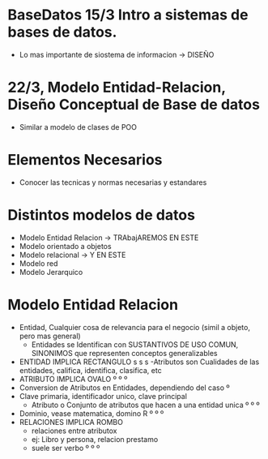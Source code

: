 # BaseDatos 15/3 Intro a sistemas de bases de datos.

- Lo mas importante de siostema de informacion -> DISEÑO
# 22/3, Modelo Entidad-Relacion, Diseño Conceptual de Base de datos
- Similar a modelo de clases de POO
# Elementos Necesarios
- Conocer las tecnicas y normas necesarias y estandares
# Distintos modelos de datos
 - Modelo Entidad Relacion -> TRAbajAREMOS EN ESTE
 - Modelo orientado a objetos
 - Modelo relacional -> Y EN ESTE
 - Modelo red
 - Modelo Jerarquico
# Modelo Entidad Relacion
 
 - Entidad, Cualquier cosa de relevancia para el negocio (simil a objeto, pero mas general)
   - Entidades se Identifican con SUSTANTIVOS DE USO COMUN, SINONIMOS que representen conceptos generalizables
 - ENTIDAD IMPLICA RECTANGULO
 s
 s
 s
 -Atributos son Cualidades de las entidades, califica, identifica, clasifica, etc
 - ATRIBUTO IMPLICA OVALO
 º
 º
 º
- Conversion de Atributos en Entidades, dependiendo del caso
º
- Clave primaria, identificador unico, clave principal
  - Atributo o Conjunto de atributos que hacen a una entidad unica
º
º
º
- Dominio, vease matematica, domino R
º
º
º
- RELACIONES IMPLICA ROMBO
  - relaciones entre atributox
  - ej: Libro y persona, relacion prestamo
  - suele ser verbo
º
º
º
